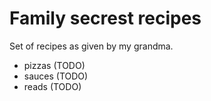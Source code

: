 # Family secrest recipes

Set of recipes as given by my grandma.

- pizzas (TODO)
- sauces (TODO)
- reads (TODO)
